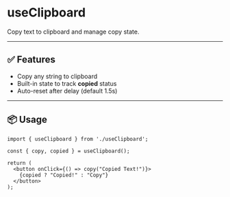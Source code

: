 # useClipboard

Copy text to clipboard and manage copy state.

---

## ✅ Features

- Copy any string to clipboard
- Built-in state to track **copied** status
- Auto-reset after delay (default 1.5s)

---

## 📦 Usage

```
import { useClipboard } from './useClipboard';

const { copy, copied } = useClipboard();

return (
  <button onClick={() => copy("Copied Text!")}>
    {copied ? "Copied!" : "Copy"}
  </button>
);
```
